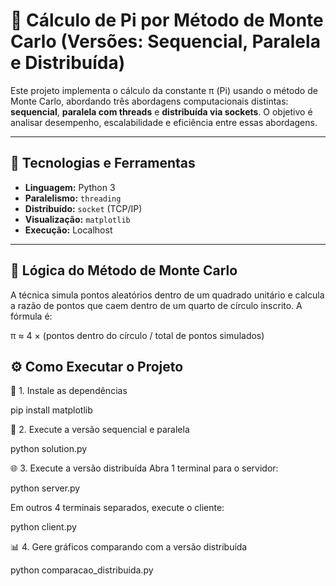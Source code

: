 # 🧠 Cálculo de Pi por Método de Monte Carlo (Versões: Sequencial, Paralela e Distribuída)

Este projeto implementa o cálculo da constante π (Pi) usando o método de Monte Carlo, abordando três abordagens computacionais distintas: **sequencial**, **paralela com threads** e **distribuída via sockets**. O objetivo é analisar desempenho, escalabilidade e eficiência entre essas abordagens.

---

## 🚀 Tecnologias e Ferramentas

- **Linguagem:** Python 3
- **Paralelismo:** `threading`
- **Distribuído:** `socket` (TCP/IP)
- **Visualização:** `matplotlib`
- **Execução:** Localhost

---

## 🔢 Lógica do Método de Monte Carlo
A técnica simula pontos aleatórios dentro de um quadrado unitário e calcula a razão de pontos que caem dentro de um quarto de círculo inscrito. A fórmula é:

π ≈ 4 × (pontos dentro do círculo / total de pontos simulados)

## ⚙️ Como Executar o Projeto
🧪 1. Instale as dependências

pip install matplotlib

🧠 2. Execute a versão sequencial e paralela

python solution.py

🌐 3. Execute a versão distribuída
Abra 1 terminal para o servidor:

python server.py

Em outros 4 terminais separados, execute o cliente:

python client.py

📊 4. Gere gráficos comparando com a versão distribuída

python comparacao_distribuida.py
